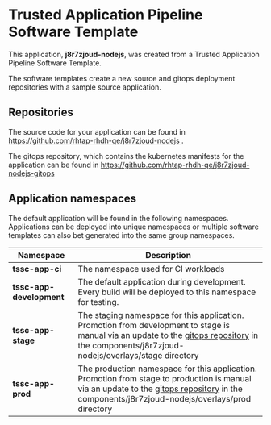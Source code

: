 # Trusted Application Pipeline Software Template

This application, **j8r7zjoud-nodejs**, was created from a Trusted Application Pipeline Software Template.

The software templates create a new source and gitops deployment repositories with a sample source application. 

## Repositories

The source code for your application can be found in [https://github.com/rhtap-rhdh-qe/j8r7zjoud-nodejs ](https://github.com/rhtap-rhdh-qe/j8r7zjoud-nodejs ).
 
The gitops repository, which contains the kubernetes manifests for the application can be found in 
[https://github.com/rhtap-rhdh-qe/j8r7zjoud-nodejs-gitops ](https://github.com/rhtap-rhdh-qe/j8r7zjoud-nodejs-gitops ) 

## Application namespaces 

The default application will be found in the following namespaces. Applications can be deployed into unique namespaces or multiple software templates can also bet generated into the same group namespaces.  

|  Namespace   |  Description   |  
| -------- | -------- |
| **tssc-app-ci** | The namespace used for CI workloads |
| **tssc-app-development** | The default application during development. Every build will be deployed to this namespace for testing. |
| **tssc-app-stage** | The staging namespace for this application. Promotion from development to stage is manual via an update to the [gitops repository](https://github.com/rhtap-rhdh-qe/j8r7zjoud-nodejs-gitops ) in the components/j8r7zjoud-nodejs/overlays/stage directory |
| **tssc-app-prod** | The production namespace for this application. Promotion from stage to production is manual via an update to the [gitops repository](https://github.com/rhtap-rhdh-qe/j8r7zjoud-nodejs-gitops ) in the components/j8r7zjoud-nodejs/overlays/prod directory |